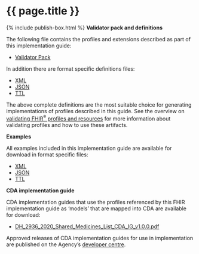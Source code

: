 # {{ page.title }}
{% include publish-box.html %}
**Validator pack and definitions**

The following file contains the profiles and extensions described as part of this implementation guide:
- [Validator Pack](validator.pack)

In addition there are format specific definitions files:
- [XML](definitions.xml.zip)
- [JSON](definitions.json.zip)
- [TTL](definitions.ttl.zip)

The above complete definitions are the most suitable choice for generating implementations of profiles described in this guide. See the overview on [validating FHIR<sup>&reg;</sup> profiles and resources](http://hl7.org/fhir/STU3/validation.html) for more information about validating profiles and how to use these artifacts.

**Examples** 

All examples included in this implementation guide are available for download in format specific files:

- [XML](examples.xml.zip)
- [JSON](examples.json.zip)
- [TTL](examples.ttl.zip)

**CDA implementation guide**

CDA implementation guides that use the profiles referenced by this FHIR implementation guide as ‘models’ that are mapped into CDA are available for download:

- [DH_2936_2020_Shared_Medicines_List_CDA_IG_v1.0.0.pdf](DH_2936_2020_Shared_Medicines_List_CDA_IG_v1.0.0.pdf)

Approved releases of CDA implementation guides for use in implementation are published on the Agency’s [developer centre](https://developer.digitalhealth.gov.au/).
